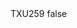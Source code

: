 <?xml version="1.0" encoding="UTF-8"?>
<CustomMetadata xmlns="http://soap.sforce.com/2006/04/metadata">
    <label>TXU259</label>
    <protected>false</protected>
</CustomMetadata>
